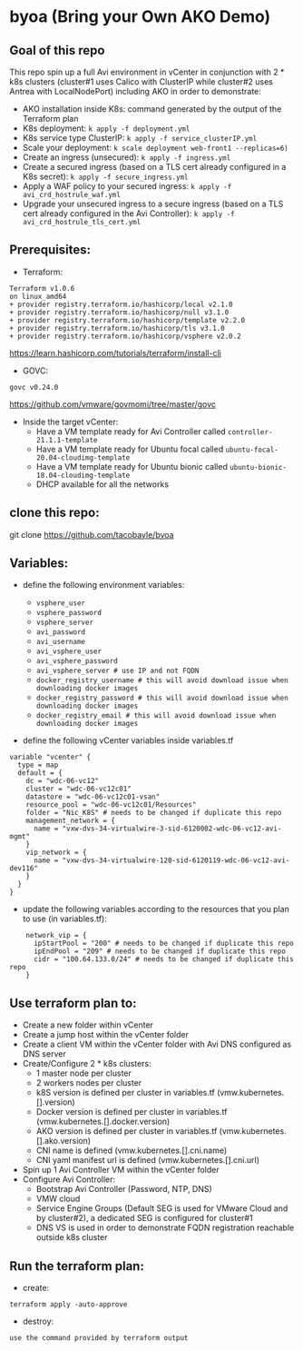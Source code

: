 # byoa (Bring your Own AKO Demo)

## Goal of this repo
This repo spin up a full Avi environment in vCenter in conjunction with 2 * k8s clusters (cluster#1 uses Calico with ClusterIP while cluster#2 uses Antrea with LocalNodePort) including AKO in order to demonstrate:
- AKO installation inside K8s: command generated by the output of the Terraform plan
- K8s deployment:  ```k apply -f deployment.yml```
- K8s service type ClusterIP: ```k apply -f service_clusterIP.yml```
- Scale your deployment: ```k scale deployment web-front1 --replicas=6)```
- Create an ingress (unsecured): ```k apply -f ingress.yml```
- Create a secured ingress (based on a TLS cert already configured in a K8s secret): ```k apply -f secure_ingress.yml```
- Apply a WAF policy to your secured ingress: ```k apply -f avi_crd_hostrule_waf.yml```
- Upgrade your unsecured ingress to a secure ingress (based on a TLS cert already configured in the Avi Controller): ```k apply -f avi_crd_hostrule_tls_cert.yml```


## Prerequisites:
- Terraform:
```shell
Terraform v1.0.6
on linux_amd64
+ provider registry.terraform.io/hashicorp/local v2.1.0
+ provider registry.terraform.io/hashicorp/null v3.1.0
+ provider registry.terraform.io/hashicorp/template v2.2.0
+ provider registry.terraform.io/hashicorp/tls v3.1.0
+ provider registry.terraform.io/hashicorp/vsphere v2.0.2
```
https://learn.hashicorp.com/tutorials/terraform/install-cli

- GOVC:
```shell
govc v0.24.0
```
https://github.com/vmware/govmomi/tree/master/govc

- Inside the target vCenter:
  - Have a VM template ready for Avi Controller called ```controller-21.1.1-template```
  - Have a VM template ready for Ubuntu focal called ```ubuntu-focal-20.04-cloudimg-template```
  - Have a VM template ready for Ubuntu bionic called ```ubuntu-bionic-18.04-cloudimg-template```
  - DHCP available for all the networks


## clone this repo:

git clone https://github.com/tacobayle/byoa

## Variables:
- define the following environment variables:
  - ```vsphere_user```
  - ```vsphere_password```
  - ```vsphere_server```
  - ```avi_password```
  - ```avi_username```
  - ```avi_vsphere_user```
  - ```avi_vsphere_password```
  - ```avi_vsphere_server # use IP and not FQDN```
  - ```docker_registry_username # this will avoid download issue when downloading docker images```
  - ```docker_registry_password # this will avoid download issue when downloading docker images```
  - ```docker_registry_email # this will avoid download issue when downloading docker images```

- define the following vCenter variables inside variables.tf
```
variable "vcenter" {
  type = map
  default = {
    dc = "wdc-06-vc12"
    cluster = "wdc-06-vc12c01"
    datastore = "wdc-06-vc12c01-vsan"
    resource_pool = "wdc-06-vc12c01/Resources"
    folder = "Nic_K8S" # needs to be changed if duplicate this repo
    management_network = {
      name = "vxw-dvs-34-virtualwire-3-sid-6120002-wdc-06-vc12-avi-mgmt"
    }
    vip_network = {
      name = "vxw-dvs-34-virtualwire-120-sid-6120119-wdc-06-vc12-avi-dev116"
    }
  }
}
```

- update the following variables according to the resources that you plan to use (in variables.tf):
```shell
    network_vip = {
      ipStartPool = "200" # needs to be changed if duplicate this repo
      ipEndPool = "209" # needs to be changed if duplicate this repo
      cidr = "100.64.133.0/24" # needs to be changed if duplicate this repo
    }  
```

## Use terraform plan to:
- Create a new folder within vCenter
- Create a jump host within the vCenter folder
- Create a client VM within the vCenter folder with Avi DNS configured as DNS server
- Create/Configure 2 * k8s clusters:
  - 1 master node per cluster
  - 2 workers nodes per cluster
  - k8S version is defined per cluster in variables.tf (vmw.kubernetes.[].version)
  - Docker version is defined per cluster in variables.tf (vmw.kubernetes.[].docker.version)
  - AKO version is defined per cluster in variables.tf (vmw.kubernetes.[].ako.version)
  - CNI name is defined (vmw.kubernetes.[].cni.name)
  - CNI yaml manifest url is defined (vmw.kubernetes.[].cni.url)
- Spin up 1 Avi Controller VM within the vCenter folder
- Configure Avi Controller:
  - Bootstrap Avi Controller (Password, NTP, DNS)
  - VMW cloud
  - Service Engine Groups (Default SEG is used for VMware Cloud and by cluster#2), a dedicated SEG is configured for cluster#1
  - DNS VS is used in order to demonstrate FQDN registration reachable outside k8s cluster
  

## Run the terraform plan:
- create:
```
terraform apply -auto-approve
```
- destroy:
```
use the command provided by terraform output
```